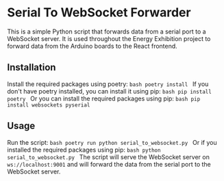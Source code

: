 # Serial To WebSocket Forwarder
This is a simple Python script that forwards data from a serial port to a WebSocket server. 
It is used throughout the Energy Exhibition project to forward data from the Arduino 
boards to the React frontend.

## Installation
Install the required packages using poetry:
    ```bash
    poetry install
    ```
    If you don't have poetry installed, you can install it using pip:
    ```bash
    pip install poetry
    ```
    Or you can install the required packages using pip:
    ```bash
    pip install websockets pyserial
    ```
## Usage
Run the script:
    ```bash
    poetry run python serial_to_websocket.py
    ```
    Or if you installed the required packages using pip:
    ```bash
    python serial_to_websocket.py
    ```
The script will serve the WebSocket server on `ws://localhost:9001` 
and will forward the data from the serial port to the WebSocket server.